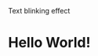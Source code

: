 <!DOCTYPE html>
<html>
<head>
  <meta charset "utf-8">
  <meta name= "viewport" content="width-device-width, initial scale-1"
  <title> Text blinking effect </title> 

<head>
<body>
  <h1>Hello World!</h1>
    
</body>
</html>

